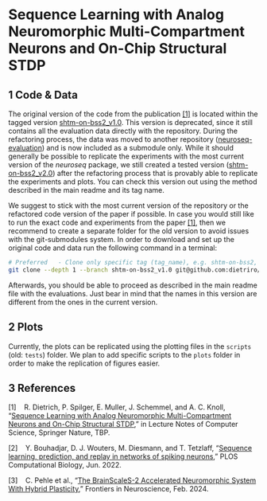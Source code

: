 # Sequence Learning with Analog Neuromorphic Multi-Compartment Neurons and On-Chip Structural STDP

## 1 Code & Data

The original version of the code from the publication [[1]](#3-references) is located within the tagged version [shtm-on-bss2_v1.0](https://github.com/dietriro/neuroseq/tree/shtm-on-bss2_v1.0). This version is deprecated, since it still contains all the evaluation data directly with the repository. During the refactoring process, the data was moved to another repository ([neuroseq-evaluation](https://github.com/dietriro/neuroseq-evaluation)) and is now included as a submodule only. While it should generally be possible to replicate the experiments with the most current version of the _neuroseq_ package, we still created a tested version ([shtm-on-bss2_v2.0](https://github.com/dietriro/neuroseq/tree/shtm-on-bss2_v2.0)) after the refactoring process that is provably able to replicate the experiments and plots. You can check this version out using the method described in the main readme and its tag name.

We suggest to stick with the most current version of the repository or the refactored code version of the paper if possible. In case you would still like to run the exact code and experiments from the paper [[1]](#3-references), then we recommend to create a separate folder for the old version to avoid issues with the git-submodules system. In order to download and set up the original code and data run the following command in a terminal:

```bash
# Preferred   - Clone only specific tag (tag_name), e.g. shtm-on-bss2, and only the state at that revision (saves time and space)
git clone --depth 1 --branch shtm-on-bss2_v1.0 git@github.com:dietriro/neuroseq.git
```

Afterwards, you should be able to proceed as described in the main readme file with the evaluations. Just bear in mind that the names in this version are different from the ones in the current version.

## 2 Plots

Currently, the plots can be replicated using the plotting files in the `scripts` (old: `tests`) folder. We plan to add specific scripts to the `plots` folder in order to make the replication of figures easier.

## 3 References

[1]&nbsp;&nbsp;&nbsp; R. Dietrich, P. Spilger, E. Muller, J. Schemmel, and A. C. Knoll, “[Sequence Learning with Analog Neuromorphic Multi-Compartment Neurons and On-Chip Structural STDP](doi.org/),” in Lecture Notes of Computer Science, Springer Nature, TBP.

[2]&nbsp;&nbsp;&nbsp; Y. Bouhadjar, D. J. Wouters, M. Diesmann, and T. Tetzlaff, “[Sequence learning, prediction, and replay in networks of spiking neurons](doi.org/10.1371/journal.pcbi.1010233),” PLOS Computational Biology, Jun. 2022.

[3]&nbsp;&nbsp;&nbsp; C. Pehle et al., “[The BrainScaleS-2 Accelerated Neuromorphic System With Hybrid Plasticity](doi.org/10.3389/fnins.2022.795876),” Frontiers in Neuroscience, Feb. 2024.